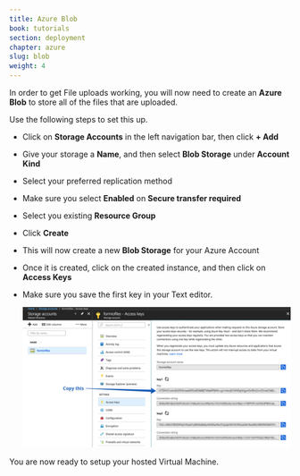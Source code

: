 ```yaml
---
title: Azure Blob
book: tutorials
section: deployment
chapter: azure
slug: blob
weight: 4
---
```

In order to get File uploads working, you will now need to create an **Azure Blob** to store all of the files that are uploaded.

Use the following steps to set this up.

 - Click on **Storage Accounts** in the left navigation bar, then click **+ Add**
 - Give your storage a **Name**, and then select **Blob Storage** under **Account Kind**
 - Select your preferred replication method
 - Make sure you select **Enabled** on **Secure transfer required**
 - Select you existing **Resource Group**
 - Click **Create**
 - This will now create a new **Blob Storage** for your Azure Account
 - Once it is created, click on the created instance, and then click on **Access Keys**
 - Make sure you save the first key in your Text editor.
 
   ![](/assets/img/integrations/azure/blob-keys.png)
   
 You are now ready to setup your hosted Virtual Machine.